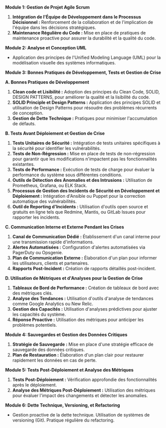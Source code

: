 **Module 1: Gestion de Projet Agile Scrum**

   1. **Intégration de l'Équipe de Développement dans le Processus Décisionnel :** Renforcement de la collaboration et de l'implication de l'équipe dans les décisions stratégiques.
   2. **Maintenance Régulière du Code :** Mise en place de pratiques de maintenance proactive pour assurer la durabilité et la qualité du code.

**Module 2: Analyse et Conception UML**

   - Application des principes de l'Unified Modeling Language (UML) pour la modélisation visuelle des systèmes informatiques.

**Module 3: Bonnes Pratiques de Développement, Tests et Gestion de Crise**

**A. Bonnes Pratiques de Développement**
   1. **Clean code et Lisibilité :** Adoption des principes du Clean Code, SOLID, DESIGN PATTERNS, pour améliorer la qualité et la lisibilité du code.
   2. **SOLID Principle et Design Patterns :** Application des principes SOLID et utilisation de Design Patterns pour résoudre des problèmes récurrents de conception.
   3. **Gestion de Dette Technique :** Pratiques pour minimiser l'accumulation de défauts.

**B. Tests Avant Déploiement et Gestion de Crise**
   1. **Tests Unitaires de Sécurité :** Intégration de tests unitaires spécifiques à la sécurité pour identifier les vulnérabilités.
   2. **Tests de Non-Régression :** Mise en place de tests de non-régression pour garantir que les modifications n'impactent pas les fonctionnalités existantes.
   3. **Tests de Performance :** Exécution de tests de charge pour évaluer la performance du système sous différentes conditions.
   4. **Outils de Détection des Anomalies et des Intrusions :** Utilisation de Prometheus, Grafana, ou ELK Stack.
   5. **Processus de Gestion des Incidents de Sécurité en Développement et Déploiement :** Intégration d'Ansible ou Puppet pour la correction automatique des vulnérabilités.
   6. **Outil de Reporting d'Incidents :** Utilisation d'outils open source et gratuits en ligne tels que Redmine, Mantis, ou GitLab Issues pour rapporter les incidents.

**C. Communication Interne et Externe Pendant les Crises**
   1. **Canal de Communication Dédié :** Établissement d'un canal interne pour une transmission rapide d'informations.
   2. **Alertes Automatisées :** Configuration d'alertes automatisées via PagerDuty ou Opsgenie.
   3. **Plan de Communication Externe :** Élaboration d'un plan pour informer les utilisateurs, clients et partenaires.
   4. **Rapports Post-Incident :** Création de rapports détaillés post-incident.

**D. Utilisation de Métriques et d'Analyses pour la Gestion de Crise**
   1. **Tableaux de Bord de Performance :** Création de tableaux de bord avec des métriques clés.
   2. **Analyse des Tendances :** Utilisation d'outils d'analyse de tendances comme Google Analytics ou New Relic.
   3. **Gestion des Capacités :** Utilisation d'analyses prédictives pour ajuster les capacités du système.
   4. **Réponse Proactive :** Utilisation des métriques pour anticiper les problèmes potentiels.

**Module 4: Sauvegardes et Gestion des Données Critiques**
   1. **Stratégie de Sauvegarde :** Mise en place d'une stratégie efficace de sauvegarde des données critiques.
   2. **Plan de Restauration :** Élaboration d'un plan clair pour restaurer rapidement les données en cas de perte.

**Module 5: Tests Post-Déploiement et Analyse des Métriques**
   1. **Tests Post-Déploiement :** Vérification approfondie des fonctionnalités après le déploiement.
   2. **Analyse des Métriques Post-Déploiement :** Utilisation des métriques pour évaluer l'impact des changements et détecter les anomalies.

**Module 6: Dette Technique, Versioning, et Refactoring**
   - Gestion proactive de la dette technique. Utilisation de systèmes de versioning (Git). Pratique régulière du refactoring.

